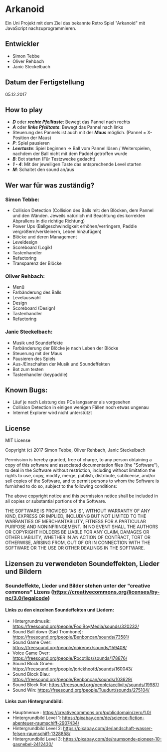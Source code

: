 # Arkanoid
Ein Uni Projekt mit dem Ziel das bekannte Retro Spiel "Arkanoid" mit JavaScript nachzuprogrammieren.

## Entwickler

- Simon Tebbe
- Oliver Rehbach
- Janic Steckelbach

## Datum der Fertigstellung

05.12.2017

## How to play

- ***D*** oder ***rechte Pfeiltaste***: Bewegt das Pannel nach rechts
- ***A*** oder ***linke Pfeiltaste***: Bewegt das Pannel nach links
- Steuerung des Pannels ist auch mit der ***Maus*** möglich. (Pannel = X-Position der Maus)
- ***P***: Spiel pausieren
- ***Leertaste***: Spiel beginnen -> Ball vom Pannel lösen / Weiterspielen, nachdem der Ball nicht mit dem Paddel getroffen wurde
- ***B***: Bot starten (Für Testzwecke gedacht)
- ***1 - 4***: Mit der jeweiligen Taste das entsprechende Level starten
- ***M***: Schaltet den sound an/aus


## Wer war für was zuständig?

### Simon Tebbe:
- Collision Detection (Collision des Balls mit: den Blöcken, dem Pannel und den Wänden. Jeweils natürlich mit Beachtung des korrekten Abprallens in die richtige Richtung)
- Power Ups (Ballgeschwindigkeit erhöhen/verringern, Paddle vergrößern/verkleinern, Leben hinzufügen)
- Blöcke und deren Management
- Leveldesign
- Scoreboard (Logik)
- Tastenhandler
- Refactoring
- Transparenz der Blöcke

### Oliver Rehbach:
- Menü
- Farbänderung des Balls
- Levelauswahl
- Design
- Scoreboard (Design)
- Tastenhandler
- Refactoring

### Janic Steckelbach:
- Musik und Soundeffekte
- Farbänderung der Blöcke je nach Leben der Blöcke
- Steuerung mit der Maus
- Pausieren des Spiels
- Aus-/Einschalten der Musik und Soundeffekten
- Bot zum testen
- Tastenhandler (keypaddle)


## Known Bugs:
- Läuf je nach Leistung des PCs langsamer als vorgesehen
- Collision Detection in einigen wenigen Fällen noch etwas ungenau
- Internet Explorer wird nicht unterstützt


## License
MIT License

Copyright (c) 2017 Simon Tebbe, Oliver Rehbach, Janic Steckelbach

Permission is hereby granted, free of charge, to any person obtaining a copy of this software and associated documentation files (the "Software"), to deal in the Software without restriction, including without limitation the rights to use, copy, modify, merge, publish, distribute, sublicense, and/or sell copies of the Software, and to permit persons to whom the Software is furnished to do so, subject to the following conditions:

The above copyright notice and this permission notice shall be included in all copies or substantial portions of the Software.

THE SOFTWARE IS PROVIDED "AS IS", WITHOUT WARRANTY OF ANY KIND, EXPRESS OR IMPLIED, INCLUDING BUT NOT LIMITED TO THE WARRANTIES OF MERCHANTABILITY, FITNESS FOR A PARTICULAR PURPOSE AND NONINFRINGEMENT. IN NO EVENT SHALL THE AUTHORS OR COPYRIGHT HOLDERS BE LIABLE FOR ANY CLAIM, DAMAGES OR OTHER LIABILITY, WHETHER IN AN ACTION OF CONTRACT, TORT OR OTHERWISE, ARISING FROM, OUT OF OR IN CONNECTION WITH THE SOFTWARE OR THE USE OR OTHER DEALINGS IN THE SOFTWARE.


## Lizensen zu verwendeten Soundeffekten, Lieder und Bildern

### Soundeffekte, Lieder und Bilder stehen unter der "creative commons" Lizens (https://creativecommons.org/licenses/by-nc/3.0/legalcode)

#### Links zu den einzelnen Soundeffekten und Liedern:
- Hintergrundmusik: https://freesound.org/people/FoolBoyMedia/sounds/320232/
- Sound Ball down (Sad Trombone): https://freesound.org/people/Benboncan/sounds/73581/
- Sound Game Over: https://freesound.org/people/noirenex/sounds/159408/
- Voice Game Over: https://freesound.org/people/Rocotilos/sounds/178876/
- Sound Block Gruen: https://freesound.org/people/jorickhoofd/sounds/160043/
- Sound Block Blau: https://freesound.org/people/Benboncan/sounds/103629/
- Sound Block Rot: https://freesound.org/people/acclivity/sounds/19987/
- Sound Win: https://freesound.org/people/Tuudurt/sounds/275104/

#### Links zum Hintergrundbild:
- Hauptmenue : https://creativecommons.org/publicdomain/zero/1.0/
- Hintergrundbild Level 1: https://pixabay.com/de/science-fiction-abenteuer-raumschiff-2907434/
- Hintergrundbild Level 2: https://pixabay.com/de/landschaft-wasser-felsen-raumschiff-1328858/
- Hintergrundbild Level 3: https://pixabay.com/de/raumsonde-pioneer-10-gasnebel-2412430/